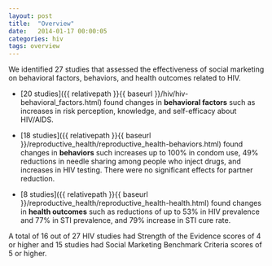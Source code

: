 ```yaml
---
layout: post
title:  "Overview"
date:   2014-01-17 00:00:05
categories: hiv
tags: overview
---
```


We identified 27 studies that assessed the effectiveness of social marketing on behavioral factors, behaviors, and health outcomes related to HIV.

- [20 studies]({{ relativepath }}{{ baseurl }}/hiv/hiv-behavioral_factors.html) found changes in **behavioral factors** such as increases in risk perception, knowledge, and self-efficacy about HIV/AIDS.

- [18 studies]({{ relativepath }}{{ baseurl }}/reproductive_health/reproductive_health-behaviors.html) found changes in **behaviors** such increases up to 100% in condom use, 49% reductions in needle sharing among people who inject drugs, and increases in HIV testing.  There were no significant effects for partner reduction.

- [8 studies]({{ relativepath }}{{ baseurl }}/reproductive_health/reproductive_health-health.html) found changes in **health outcomes** such as reductions of up to 53% in HIV prevalence and 77% in STI prevalence, and 79% increase in STI cure rate.

A total of 16 out of 27 HIV studies had Strength of the Evidence scores of 4 or higher and 15 studies had Social Marketing Benchmark Criteria scores of 5 or higher.